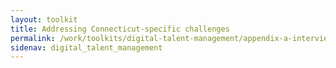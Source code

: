 ```yaml
---
layout: toolkit
title: Addressing Connecticut-specific challenges
permalink: /work/toolkits/digital-talent-management/appendix-a-interview-questions-for-ux-designers/
sidenav: digital_talent_management
---
```


